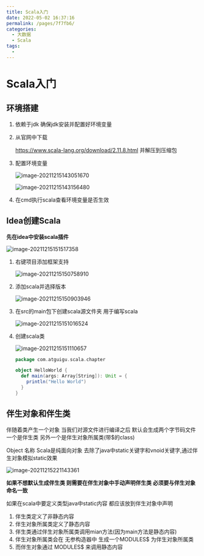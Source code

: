 ```yaml
---
title: Scala入门
date: 2022-05-02 16:37:16
permalink: /pages/7f7fb6/
categories:
  - 大数据
  - Scala
tags:
  - 
---
```

# Scala入门

## 环境搭建

1. 依赖于jdk 确保jdk安装并配置好环境变量

2. 从官网中下载

   https://www.scala-lang.org/download/2.11.8.html
   并解压到压缩包

3. 配置环境变量

   ![image-20211215143051670](https://cdn.jsdelivr.net/gh/Iekrwh/images/md-images/image-20211215143051670.png)

   ![image-20211215143156480](https://cdn.jsdelivr.net/gh/Iekrwh/images/md-images/image-20211215143156480.png)

4. 在cmd执行scala查看环境变量是否生效

## Idea创建Scala

**先在idea中安装scala插件**

![image-20211215151517358](https://cdn.jsdelivr.net/gh/Iekrwh/images/md-images/image-20211215151517358.png)

1. 右键项目添加框架支持

   ![image-20211215150758910](https://cdn.jsdelivr.net/gh/Iekrwh/images/md-images/image-20211215150758910.png)

2. 添加scala并选择版本

   ![image-20211215150903946](https://cdn.jsdelivr.net/gh/Iekrwh/images/md-images/image-20211215150903946.png)

3. 在src的main包下创建scala源文件夹 用于编写scala

   ![image-20211215151016524](https://cdn.jsdelivr.net/gh/Iekrwh/images/md-images/image-20211215151016524.png)

4. 创建scala类

   ![image-20211215151110657](https://cdn.jsdelivr.net/gh/Iekrwh/images/md-images/image-20211215151110657.png)

   ```scala
   package com.atguigu.scala.chapter
   
   object HelloWorld {
     def main(args: Array[String]): Unit = {
       println("Hello World")
     }
   }
   ```

## 伴生对象和伴生类

伴随着类产生一个对象 当我们对源文件进行编译之后 默认会生成两个字节码文件 一个是伴生类 另外一个是伴生对象所属类(带$的class)

Object 名称 Scala是纯面向对象 去除了java中static关键字和vnoid关键字,通过伴生对象模拟static效果

![image-20211215221143361](https://cdn.jsdelivr.net/gh/Iekrwh/images/md-images/image-20211215221143361.png)

**如果不想默认生成伴生类 则需要在伴生对象中手动声明伴生类 必须要与伴生对象命名一致**

如果在scala中要定义类型java中static内容 都应该放到伴生对象中声明

1. 伴生类定义了非静态内容
2. 伴生对象所属类定义了静态内容
3. 伴生类通过伴生对象所属类调用mian方法(因为main方法是静态内容)
4. 伴生对象所属类会在 无参构造器中 生成一个MODULES$ 为伴生对象所属类
5. 而伴生对象通过 MODULES$ 来调用静态内容





